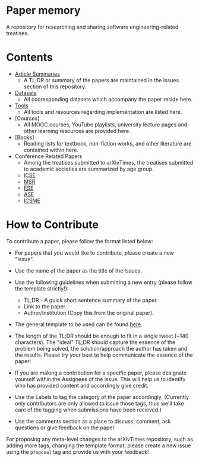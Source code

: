 # Paper memory

A repository for researching and sharing software engineering-related treatises.

# Contents

* [Article Summaries](https://github.com/hsanchez/paper-memory/issues)
  * A TL;DR or summary of the papers are maintained in the issues section of this repository.
* [Datasets](https://github.com/hsanchez/paper-memory/tree/master/datasets)
  * All cooresponding datasets which accompany the paper reside here.
* [Tools](https://github.com/hsanchez/paper-memory/tree/master/tools)
  * All tools and resources regarding implementation are listed here.
* [Courses]
  * All MOOC courses, YouTube playlists, university lecture pages and other learning resources are provided here. 
* [Books]
  * Reading lists for textbook, non-fiction works, and other literature are contained within here.
* Conference Related Papers
  * Among the treatises submitted to arXivTimes, the treatises submitted to academic societies are summarized by age group.
  * [ICSE](https://github.com/hsanchez/paper-memory/projects/1)
  * [MSR](https://github.com/hsanchez/paper-memory/projects/2)
  * [FSE](https://github.com/hsanchez/paper-memory/projects/3)
  * [ASE](https://github.com/hsanchez/paper-memory/projects/4)
  * [ICSME](https://github.com/hsanchez/paper-memory/projects/5)

# How to Contribute

To contribute a paper, please follow the format listed below:

* For papers that you would like to contribute, please create a new "Issue".
* Use the name of the paper as the title of the Issues.
* Use the following guidelines when submitting a new entry (please follow the template strictly!):
  * TL;DR - A quick short sentence summary of the paper.
  * Link to the paper.
  * Author/Institution (Copy this from the original paper).
  
* The general template to be used can be found [here](./ISSUE_TEMPLATE.md).
* The length of the TL;DR should be enough to fit in a single tweet (~140 characters). The "ideal" TL;DR should capture the essence of the problem being solved, the solution/approach the author has taken and the results. Please try your best to help communicate the essence of the paper!
* If you are making a contribution for a specific paper, please designate yourself within the Assignees of the issue. This will help us to identify who has provided content and accordingly give credit.
* Use the Labels to tag the category of the paper accordingly. (Currently only contributors are only allowed to issue those tags, thus we'll take care of the tagging when submissions have been recieved.)
* Use the comments section as a place to discuss, comment, ask questions or give feedback on the paper.

For proposing any meta-level changes to the arXivTimes repository, such as adding more tags, changing the template format, please create a new issue using the `proposal` tag and provide us with your feedback!
